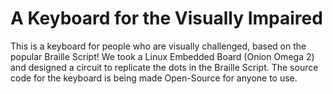 # A Keyboard for the Visually Impaired
This is a keyboard for people who are visually challenged, based on the popular Braille Script! We took a Linux Embedded Board (Onion Omega 2) and designed a circuit to replicate the dots in the Braille Script. The source code for the keyboard is being made Open-Source for anyone to use. 
